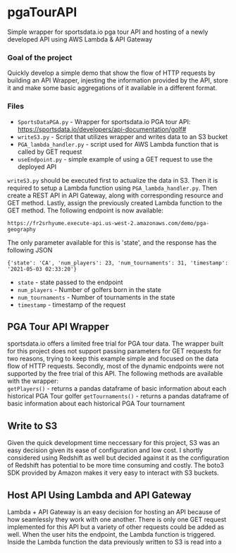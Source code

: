 # pgaTourAPI
Simple wrapper for sportsdata.io pga tour API and hosting of a newly developed API using AWS Lambda & API Gateway

### Goal of the project
Quickly develop a simple demo that show the flow of HTTP requests by building an API Wrapper, injesting the information provided by the API, store it and make some basic aggregations of it available in a different format. 

### Files 
- ```SportsDataPGA.py``` - Wrapper for sportsdata.io PGA tour API: https://sportsdata.io/developers/api-documentation/golf#
- ```writeS3.py``` - Script that utilizes wrapper and writes data to an S3 bucket
- ```PGA_lambda_handler.py``` - script used for AWS Lambda function that is called by GET request
- ```useEndpoint.py``` - simple example of using a GET request to use the deployed API

```writeS3.py``` should be executed first to actualize the data in S3. Then it is required to setup a Lambda function using ```PGA_lambda_handler.py```. Then create a REST API in API Gateway, along with corresponding resource and GET method. Lastly, assign the previously created Lambda function to the GET method. The following endpoint is now available:  

```https://fr2srhyume.execute-api.us-west-2.amazonaws.com/demo/pga-geography```

The only parameter available for this is 'state', and the response has the following JSON

```{'state': 'CA', 'num_players': 23, 'num_tournaments': 31, 'timestamp': '2021-05-03 02:33:20'}```

- ```state``` - state passed to the endpoint
- ```num_players``` - Number of golfers born in the state
- ```num_tournaments``` - Number of tournaments in the state
- ```timestamp``` - timestamp of the request

## PGA Tour API Wrapper
sportsdata.io offers a limited free trial for PGA tour data. The wrapper built for this project does not support passing parameters for GET requests for two reasons, trying to keep this example simple and focused on the data flow of HTTP requests. Secondly, most of the dynamic endpoints were not supported by the free trial of this API. The following methods are available with the wrapper:  
     ```getPlayers()``` - returns a pandas dataframe of basic information about each historical PGA Tour golfer
     ```getTournaments()``` - returns a pandas dataframe of basic information about each historical PGA Tour tournament

## Write to S3
Given the quick development time neccessary for this project, S3 was an easy decision given its ease of configuration and low cost. I shortly considered using Redshift as well but decided against it as the configuration of Redshift has potential to be more time consuming and costly. The boto3 SDK provided by Amazon makes it very easy to interact with S3 buckets. 

## Host API Using Lambda and API Gateway
Lambda + API Gateway is an easy decision for hosting an API because of how seamlessly they work with one another. There is only one GET request implemented for this API but a variety of other requests could be added as well. When the user hits the endpoint, the Lambda function is triggered. Inside the Lambda function the data previously written to S3 is read into a 
